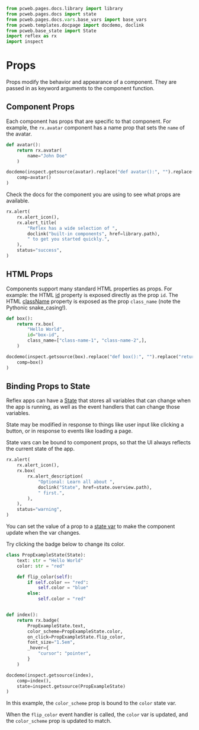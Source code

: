 ```python exec
from pcweb.pages.docs.library import library
from pcweb.pages.docs import state
from pcweb.pages.docs.vars.base_vars import base_vars
from pcweb.templates.docpage import docdemo, doclink
from pcweb.base_state import State
import reflex as rx
import inspect
```

# Props

Props modify the behavior and appearance of a component. They are passed in as keyword arguments to the component function.

## Component Props

Each component has props that are specific to that component. For example, the `rx.avatar` component has a name prop that sets the `name` of the avatar.

```python exec
def avatar():
    return rx.avatar(
        name="John Doe"
    )
```

```python eval
docdemo(inspect.getsource(avatar).replace("def avatar():", "").replace("return", ""),
    comp=avatar()
)
```

Check the docs for the component you are using to see what props are available.

```python eval
rx.alert(
    rx.alert_icon(),
    rx.alert_title(
        "Reflex has a wide selection of ",
        doclink("built-in components", href=library.path),
        " to get you started quickly.",
    ),
    status="success",
)
```


## HTML Props

Components support many standard HTML properties as props. For example: the HTML [id]({"https://www.w3schools.com/html/html_id.asp"}) property is exposed directly as the prop `id`. The HTML [className]({"https://www.w3schools.com/jsref/prop_html_classname.asp"}) property is exposed as the prop `class_name` (note the Pythonic snake_casing!).

```python exec
def box():
    return rx.box(
        "Hello World",
        id="box-id",
        class_name=["class-name-1", "class-name-2",],
    )
```

```python eval
docdemo(inspect.getsource(box).replace("def box():", "").replace("return", ""),
    comp=box()
)
```

## Binding Props to State

Reflex apps can have a [State]({state.overview.path}) that stores all variables that can change when the app is running, as well as the event handlers that can change those variables.

State may be modified in response to things like user input like clicking a button, or in response to events like loading a page.

State vars can be bound to component props, so that the UI always reflects the current state of the app.

```python eval
rx.alert(
    rx.alert_icon(),
    rx.box(
        rx.alert_description(
            "Optional: Learn all about ",
            doclink("State", href=state.overview.path),
            " first.",
        ),
    ),
    status="warning",
)
```

You can set the value of a prop to a [state var]({base_vars.path}) to make the component update when the var changes.

Try clicking the badge below to change its color.

```python exec
class PropExampleState(State):
    text: str = "Hello World"
    color: str = "red"

    def flip_color(self):
        if self.color == "red":
            self.color = "blue"
        else:
            self.color = "red"


def index():
    return rx.badge(
        PropExampleState.text,
        color_scheme=PropExampleState.color,
        on_click=PropExampleState.flip_color,
        font_size="1.5em",
        _hover={
            "cursor": "pointer",
        }
    )
```

```python eval
docdemo(inspect.getsource(index),
    comp=index(),
    state=inspect.getsource(PropExampleState)
)
```

In this example, the `color_scheme` prop is bound to the `color` state var.

When the `flip_color` event handler is called, the `color` var is updated, and the `color_scheme` prop is updated to match.
